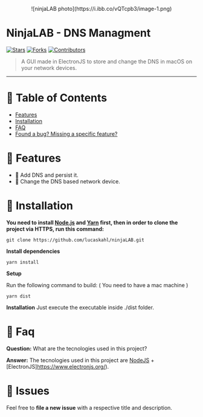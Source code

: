
<p align="center">
![ninjaLAB photo](https://i.ibb.co/vQTcpb3/image-1.png)
</p>

# NinjaLAB - DNS Managment
[![Stars](https://img.shields.io/github/stars/lucaskahl/ninjaLAB?color=D54F44&style=flat-square)](https://github.com/lucaskahl/ninjaLAB/stargazers)
[![Forks](https://img.shields.io/github/forks/lucaskahl/ninjaLAB?color=%23D54F44&style=flat-square)](https://github.com/lucaskahl/ninjaLAB/network/members)
[![Contributors](https://img.shields.io/github/contributors/lucaskahl/ninjaLAB?color=D54F44&style=flat-square)](https://github.com/lucaskahl/ninjaLAB/graphs/contributors)

> A GUI made in ElectronJS to store and change the DNS in macOS on your network devices.

---

# :pushpin: Table of Contents

* [Features](#rocket-features)
* [Installation](#construction_worker-installation)
* [FAQ](#postbox-faq)
* [Found a bug? Missing a specific feature?](#bug-issues)

# :rocket: Features

* 📨 Add DNS and persist it.
* 📨 Change the DNS based network device.

# :construction_worker: Installation

**You need to install [Node.js](https://nodejs.org/en/download/) and [Yarn](https://yarnpkg.com/) first, then in order to clone the project via HTTPS, run this command:**

```git clone https://github.com/lucaskahl/ninjaLAB.git```

**Install dependencies**

```yarn install```

**Setup**

Run the following command to build: ( You need to have a mac machine )

```yarn dist```

**Installation**
Just execute the executable inside ./dist folder.

# :postbox: Faq

**Question:** What are the tecnologies used in this project?

**Answer:** The tecnologies used in this project are [NodeJS](https://nodejs.org/en/) + [ElectronJS]https://www.electronjs.org/).
##

# :bug: Issues

Feel free to **file a new issue** with a respective title and description.
